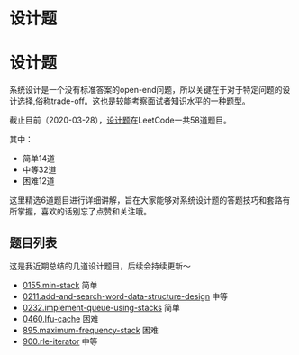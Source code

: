 # 设计题

# 设计题

系统设计是一个没有标准答案的open-end问题，所以关键在于对于特定问题的设计选择,俗称trade-off。这也是较能考察面试者知识水平的一种题型。

截止目前（2020-03-28），[设计题](https://leetcode-cn.com/tag/design/)在LeetCode一共58道题目。

其中：

- 简单14道
- 中等32道
- 困难12道

这里精选6道题目进行详细讲解，旨在大家能够对系统设计题的答题技巧和套路有所掌握，喜欢的话别忘了点赞和关注哦。

## 题目列表

这是我近期总结的几道设计题目，后续会持续更新～

- [0155.min-stack](155.min-stack.html) 简单
- [0211.add-and-search-word-data-structure-design](211.add-and-search-word-data-structure-design.html) 中等
- [0232.implement-queue-using-stacks](232.implement-queue-using-stacks.html) 简单
- [0460.lfu-cache](460.lfu-cache.html) 困难
- [895.maximum-frequency-stack](895.maximum-frequency-stack.html) 困难
- [900.rle-iterator](900.rle-iterator.html) 中等